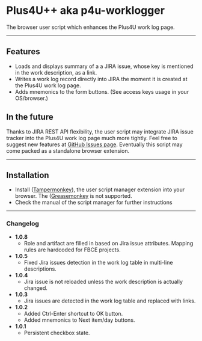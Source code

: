 # Plus4U++ aka p4u-worklogger
The browser user script which enhances the Plus4U work log page.

***

## Features
- Loads and displays summary of a a JIRA issue, whose key is mentioned in the work description, as a link.
- Writes a work log record directly into JIRA the moment it is created at the Plus4U work log page.
- Adds mnemonics to the form buttons. (See access keys usage in your OS/browser.)

## In the future
Thanks to JIRA REST API flexibility, the user script may integrate JIRA issue tracker into the Plus4U work log page much more tightly.
Feel free to suggest new features at [GitHub Issues page](https://github.com/bubblefoil/p4u-worklogger/issues).
Eventually this script may come packed as a standalone browser extension.

***

## Installation
* Install ([Tampermonkey](https://tampermonkey.net/)), the user script manager
 extension into your browser. The ([Greasemonkey](https://www.greasespot.net/) is not supported. 
* Check the manual of the script manager for further instructions

***

### Changelog
- **1.0.8**
    - Role and artifact are filled in based on Jira issue attributes. Mapping rules are hardcoded for FBCE projects.
- **1.0.5**
    - Fixed Jira issues detection in the work log table in multi-line descriptions.
- **1.0.4**
    - Jira issue is not reloaded unless the work description is actually changed.
- **1.0.3**
    - Jira issues are detected in the work log table and replaced with links.
- **1.0.2**
    - Added Ctrl-Enter shortcut to OK button.
    - Added mnemonics to Next item/day buttons.
- **1.0.1**
    - Persistent checkbox state.